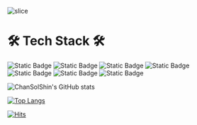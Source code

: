 ![slice](https://capsule-render.vercel.app/api?type=slice&color=auto&height=200&text=iOS%20Develop&fontAlign=70&rotate=13&fontAlignY=25&descAlign=60.&descAlignY=44)

# 🛠 ️Tech Stack 🛠️
![Static Badge](https://img.shields.io/badge/ios%20-%20%23000000?style=for-the-badge&logo=iOS&logoColor=white) ![Static Badge](https://img.shields.io/badge/Swift%20-%20%23F05138?style=for-the-badge&logo=Swift&logoColor=white) ![Static Badge](https://img.shields.io/badge/Xcode-%23147EFB?style=for-the-badge&logo=Xcode&logoColor=white) ![Static Badge](https://img.shields.io/badge/UIkit-%232396F3?style=for-the-badge&logo=UIkit&logoColor=white) ![Static Badge](https://img.shields.io/badge/ReactiveX-%23B7178C?style=for-the-badge&logo=ReactiveX&logoColor=white)
![Static Badge](https://img.shields.io/badge/Git-%23F05032?style=for-the-badge&logo=Git&logoColor=white) ![Static Badge](https://img.shields.io/badge/GitHub-%23181717?style=for-the-badge&logo=GitHub&logoColor=white)



![ChanSolShin's GitHub stats](https://github-readme-stats.vercel.app/api?username=chanSolShin&show_icons=true&theme=radical)

[![Top Langs](https://github-readme-stats.vercel.app/api/top-langs/?username=ChanSolShin&layout=compact)](https://github.com/ChanSolShin/github-readme-stats)


[![Hits](https://hits.seeyoufarm.com/api/count/incr/badge.svg?url=https%3A%2F%2Fgithub.com%2FChanSolShin&count_bg=%2379C83D&title_bg=%23555555&icon=&icon_color=%23E7E7E7&title=hits&edge_flat=false)](https://hits.seeyoufarm.com)

